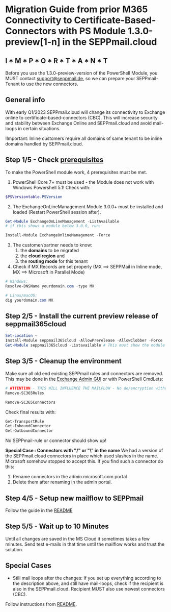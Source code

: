 # Migration Guide from prior M365 Connectivity to Certificate-Based-Connectors with PS Module 1.3.0-preview[1-n] in the SEPPmail.cloud

## I * M * P * O * R * T * A * N * T

Before you use the 1.3.0-preview-version of the PowerShell Module, you MUST contact support@seppmail.de, so we can prepare your SEPPmail-Tenant to use the new connectors.

## General info

With early Q1/2023 SEPPmail.cloud will change its connectivity to Exchange online to certificate-based-connectors (CBC). This will increase security and stability between Exchange Online and SEPPmail.cloud and avoid mail-loops in certain situations.

!Important: Inline customers require all domains of same tenant to be inline domains handled by  SEPPmail.cloud.

## Step 1/5 - Check [prerequisites](https://github.com/seppmail/SEPPmail365cloud#prerequisites)

To make the PowerShell module work, 4 prerequisites must be met.

1. PowerShell Core 7+ must be used - the Module does not work with Windows Powershell 5.1! Check with:

```powershell
$PSVersiontable.PSVersion
```

2. The ExchangeOnLineManagement Module 3.0.0+ must be installed and loaded (Restart PowerShell session after).

```powershell
Get-Module ExchangeOnLineManagement -ListAvailable
# if this shows a module below 3.0.0, run:

Install-Module ExchangeOnlineManagement -Force
```

3. The customer/partner needs to know:
   1.  the **domains** to be migrated
   2.  the **cloud region** and 
   3.  the **routing mode** for this tenant
4. Check if MX Records are set properly (MX ==> SEPPMail in Inline mode, MX ==> Microsoft in Parallel Mode)

```powershell
# Windows:
Resolve-DNSName yourdomain.com -type MX

# Linux/macOS:
dig yourdomain.com MX

```

## Step 2/5 - Install the current preview release of seppmail365cloud

```powershell
Set-Location ~ 
Install-Module seppmail365cloud -AllowPrerelease -AllowClobber -Force
Get-Module seppmail365cloud -Listavailable # This must show the module version 1.3.0-preview[1...] loaded.
```

## Step 3/5 - Cleanup the environment

Make sure all old end existing SEPPmail rules and connectors are removed. This may be done in the [Exchange Admin GUI](https://admin.microsoft.com/exchange) or with PowerShell CmdLets:

```powershell
# ATTENTION - THIS WILL INFLUENCE THE MAILFLOW - No de/encryption without rules/connectors
Remove-SC365Rules

Remove-SC365Connectors
```

Check final results with:

```powershell
Get-TransportRule
Get-InboundConnector
Get-OutboundConnector
```

No SEPPmail-rule or connector should show up!

**Special Case : Connectors with "/" or "\\" in the name**
We had a version of the SEPPmail.cloud connectors in place which used slashes in the name. Microsoft somehow stopped to accept this. If you find such a connector do this:

1. Rename connectors in the admin.microsoft.com portal
2. Delete them after renaming in the admin portal.

## Step 4/5 - Setup new mailflow to SEPPmail

Follow the guide in the [README](https://github.com/seppmail/SEPPmail365cloud#setup-the-integration)

## Step 5/5 - Wait up to 10 Minutes

Until all changes are saved in the MS Cloud it sometimes takes a few minutes. Send test e-mails in that time until the mailflow works and trust the solution.

## Special Cases

- Still mail loops after the changes: If you set up everything according to the description above, and still have mail-loops, check if the recipient is also in the SEPPmail.cloud. Recipient MUST also use newest connectors (CBC).

Follow instructions from [README](https://github.com/seppmail/SEPPmail365cloud/blob/main/README.md).